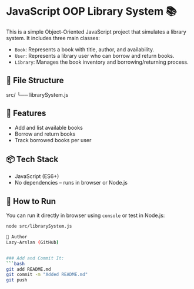 # JavaScript OOP Library System 📚

This is a simple Object-Oriented JavaScript project that simulates a library system. It includes three main classes:

- `Book`: Represents a book with title, author, and availability.
- `User`: Represents a library user who can borrow and return books.
- `Library`: Manages the book inventory and borrowing/returning process.

## 📁 File Structure
src/
└── librarySystem.js


## 🔧 Features
- Add and list available books
- Borrow and return books
- Track borrowed books per user

## 📦 Tech Stack
- JavaScript (ES6+)
- No dependencies – runs in browser or Node.js

## 🏁 How to Run
You can run it directly in browser using `console` or test in Node.js:

```bash
node src/librarySystem.js

📌 Author
Lazy-Arslan (GitHub)


### Add and Commit It:
```bash
git add README.md
git commit -m "Added README.md"
git push

